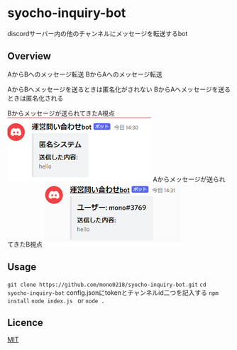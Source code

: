 # syocho-inquiry-bot
discordサーバー内の他のチャンネルにメッセージを転送するbot
## Overview
AからBへのメッセージ転送
BからAへのメッセージ転送

AからBへメッセージを送るときは匿名化がされない
BからAへメッセージを送るときは匿名化される

Bからメッセージが送られてきたA視点
  ![Test Image 2](1.png)
Aからメッセージが送られてきたB視点
  ![Test Image 2](2.png)
## Usage
`git clone https://github.com/mono0218/syocho-inquiry-bot.git`
  `cd syocho-inquiry-bot`
  config.jsonにtokenとチャンネルid二つを記入する
  `npm install`
  `node index.js ` or `node .`

## Licence

[MIT](https://github.com/mono0218/syocho-inquiry-bot/blob/master/LICENSE)